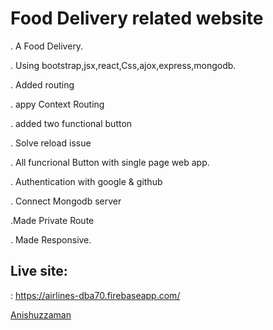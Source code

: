# Food Delivery related website


. A Food Delivery.

. Using bootstrap,jsx,react,Css,ajox,express,mongodb.

. Added routing

. appy Context Routing

. added two functional button

. Solve reload issue

. All funcrional Button with single page web app.

. Authentication with google & github

. Connect Mongodb server

.Made Private Route

. Made Responsive.

## Live site:
: https://airlines-dba70.firebaseapp.com/





[Anishuzzaman][author]

[author]: https://facebook.com/anishuzzaman/
